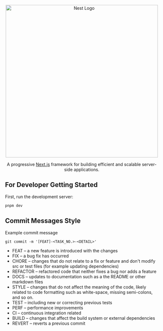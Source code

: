 <p align="center">
  <a href="http://nestjs.com/" target="blank"><img src="https://github.com/CCBThailand/ccb-web-agent/blob/develop/CCBThailand.png?raw=true" width="500" alt="Nest Logo" /></a>
</p>

[circleci-image]: https://img.shields.io/circleci/build/github/nestjs/nest/master?token=abc123def456
[circleci-url]: https://circleci.com/gh/nestjs/nest

  <p align="center">A progressive <a href="https://nextjs.org" target="_blank">Next.js</a> framework for building efficient and scalable server-side applications.</p>
    <p align="center">

## For Developer Getting Started

First, run the development server:

```bash
pnpm dev
```

## Commit Messages Style

Example commit message

```
git commit -m '[FEAT]-<TASK_NO.>-<DETAIL>'
```

- FEAT – a new feature is introduced with the changes
- FIX – a bug fix has occurred
- CHORE – changes that do not relate to a fix or feature and don't modify src or test files (for example updating dependencies)
- REFACTOR – refactored code that neither fixes a bug nor adds a feature
- DOCS – updates to documentation such as a the README or other markdown files
- STYLE – changes that do not affect the meaning of the code, likely related to code formatting such as white-space, missing semi-colons, and so on.
- TEST – including new or correcting previous tests
- PERF – performance improvements
- CI – continuous integration related
- BUILD – changes that affect the build system or external dependencies
- REVERT – reverts a previous commit
